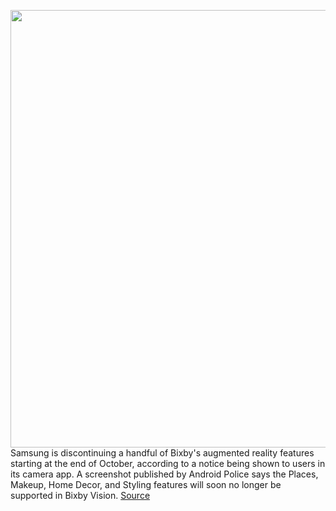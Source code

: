 <img src='https://cdn.vox-cdn.com/thumbor/-eZ3nB8iI0r8md7-IRFrCZvDIqg=/0x0:2040x1360/1200x800/filters:focal(857x517:1183x843)/cdn.vox-cdn.com/uploads/chorus_image/image/67587868/akrales_180319_2395_0032.0.jpg' width='700px' /><br/>
Samsung is discontinuing a handful of Bixby's augmented reality features starting at the end of October, according to a notice being shown to users in its camera app. A screenshot published by Android Police says the Places, Makeup, Home Decor, and Styling features will soon no longer be supported in Bixby Vision.
<a href='https://www.theverge.com/2020/10/6/21503895/bixby-vision-ar-augmented-reality-discontinued-samsung'> Source <a/>